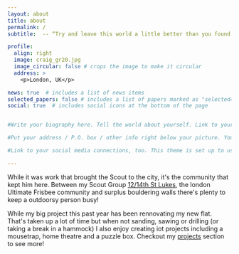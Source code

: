 ```yaml
---
layout: about
title: about
permalink: /
subtitle:  -- “Try and leave this world a little better than you found it.” ~ Robert Baden-Powell --

profile:
  align: right
  image: craig_gr20.jpg
  image_circular: false # crops the image to make it circular
  address: >
    <p>London, UK</p>

news: true  # includes a list of news items
selected_papers: false # includes a list of papers marked as "selected={true}"
social: true  # includes social icons at the bottom of the page


#Write your biography here. Tell the world about yourself. Link to your favorite [subreddit](http://reddit.com). You can put a picture in, too. The code is already in, just name your picture `prof_pic.jpg` and put it in the `img/` folder.

#Put your address / P.O. box / other info right below your picture. You can also disable any these elements by editing `profile` property of the YAML header of your `_pages/about.md`. Edit `_bibliography/papers.bib` and Jekyll will render your [publications page](/al-folio/publications/) automatically.

#Link to your social media connections, too. This theme is set up to use [Font Awesome icons](http://fortawesome.github.io/Font-Awesome/) and [Academicons](https://jpswalsh.github.io/academicons/), like the ones below. Add your Facebook, Twitter, LinkedIn, Google Scholar, or just disable all of them.

---
```

While it was work that brought the Scout to the city, it's the community that kept him here. Between my Scout Group <a href="https://westsidescouts.org" >12/14th St Lukes</a>, the london Ultimate Frisbee community and surplus bouldering walls there's plenty to keep a outdoorsy person busy!

While my big project this past year has been rennovating my new flat. That's taken up a lot of time but when not sanding, sawing or drilling (or taking a break in a hammock) I also enjoy creating iot projects including a mousetrap, home theatre and a puzzle box. Checkout my <a href="/projects">projects<a> section to see more!
